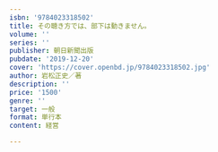 ```yaml
---
isbn: '9784023318502'
title: その聴き方では、部下は動きません。
volume: ''
series: ''
publisher: 朝日新聞出版
pubdate: '2019-12-20'
cover: 'https://cover.openbd.jp/9784023318502.jpg'
author: 岩松正史／著
description: ''
price: '1500'
genre: ''
target: 一般
format: 単行本
content: 経営

---
```

